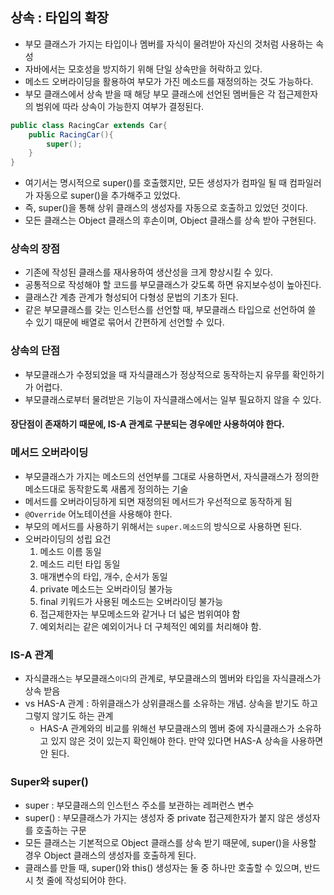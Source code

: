 ## 상속 : 타입의 확장
- 부모 클래스가 가지는 타입이나 멤버를 자식이 물려받아 자신의 것처럼 사용하는 속성
- 자바에서는 모호성을 방지하기 위해 단일 상속만을 허락하고 있다. 
- 메소드 오버라이딩을 활용하여 부모가 가진 메소드를 재정의하는 것도 가능하다.
- 부모 클래스에서 상속 받을 때 해당 부모 클래스에 선언된 멤버들은 각 접근제한자의 범위에 따라 상속이 가능한지 여부가 결정된다.
```java
public class RacingCar extends Car{
    public RacingCar(){
        super();
    }
}
```
- 여기서는 명시적으로 super()를 호출했지만, 모든 생성자가 컴파일 될 때 컴파일러가 자동으로 super()을 추가해주고 있었다.
- 즉, super()을 통해 상위 클래스의 생성자를 자동으로 호출하고 있었던 것이다. 
- 모든 클래스는 Object 클래스의 후손이며, Object 클래스를 상속 받아 구현된다. 

### 상속의 장점
- 기존에 작성된 클래스를 재사용하여 생산성을 크게 향상시킬 수 있다. 
- 공통적으로 작성해야 할 코드를 부모클래스가 갖도록 하면 유지보수성이 높아진다. 
- 클래스간 계층 관계가 형성되어 다형성 문법의 기초가 된다. 
- 같은 부모클래스를 갖는 인스턴스를 선언할 때, 부모클래스 타입으로 선언하여 쓸 수 있기 때문에 배열로 묶어서 간편하게 선언할 수 있다.

### 상속의 단점
- 부모클래스가 수정되었을 때 자식클래스가 정상적으로 동작하는지 유무를 확인하기가 어렵다.
- 부모클래스로부터 물려받은 기능이 자식클래스에서는 일부 필요하지 않을 수 있다.

#### 장단점이 존재하기 때문에, IS-A 관계로 구분되는 경우에만 사용하여야 한다.

### 메서드 오버라이딩
- 부모클래스가 가지는 메소드의 선언부를 그대로 사용하면서, 자식클래스가 정의한 메소드대로 동작핟도록 새롭게 정의하는 기술
- 메서드를 오버라이딩하게 되면 재정의된 메서드가 우선적으로 동작하게 됨 
- `@Override` 어노테이션을 사용해야 한다.
- 부모의 메서드를 사용하기 위해서는 `super.메소드`의 방식으로 사용하면 된다.
- 오버라이딩의 성립 요건
  1. 메소드 이름 동일
  2. 메소드 리턴 타입 동일
  3. 매개변수의 타입, 개수, 순서가 동일
  4. private 메소드는 오버라이딩 불가능
  5. final 키워드가 사용된 메소드는 오버라이딩 불가능
  6. 접근제한자는 부모메소드와 같거나 더 넓은 범위여야 함
  7. 예외처리는 같은 예외이거나 더 구체적인 예외를 처리해야 함.


### IS-A 관계 
- 자식클래스`는` 부모클래스`이다`의 관계로, 부모클래스의 멤버와 타입을 자식클래스가 상속 받음
- vs HAS-A 관계 : 하위클래스가 상위클래스를 소유하는 개념. 상속을 받기도 하고 그렇지 않기도 하는 관계
    - HAS-A 관계와의 비교를 위해선 부모클래스의 멤버 중에 자식클래스가 소유하고 있지 않은 것이 있는지 확인해야 한다. 만약 있다면 HAS-A 상속을 사용하면 안 된다.

### Super와 super()
- super : 부모클래스의 인스턴스 주소를 보관하는 레퍼런스 변수
- super() : 부모클래스가 가지는 생성자 중 private 접근제한자가 붙지 않은 생성자를 호출하는 구문
- 모든 클래스는 기본적으로 Object 클래스를 상속 받기 때문에, super()을 사용할 경우 Object 클래스의 생성자를 호출하게 된다.
- 클래스를 만들 때, super()와 this() 생성자는 둘 중 하나만 호출할 수 있으며, 반드시 첫 줄에 작성되어야 한다.

